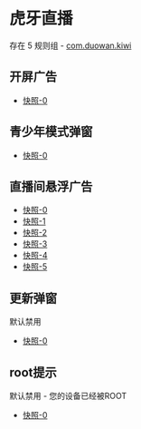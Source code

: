 # 虎牙直播

存在 5 规则组 - [com.duowan.kiwi](/src/apps/com.duowan.kiwi.ts)

## 开屏广告

- [快照-0](https://i.gkd.li/import/13052592)

## 青少年模式弹窗

- [快照-0](https://i.gkd.li/import/12908790)

## 直播间悬浮广告

- [快照-0](https://i.gkd.li/import/12901045)
- [快照-1](https://i.gkd.li/import/12901044)
- [快照-2](https://i.gkd.li/import/13395604)
- [快照-3](https://i.gkd.li/import/13395606)
- [快照-4](https://i.gkd.li/import/13417245)
- [快照-5](https://i.gkd.li/import/13401266)

## 更新弹窗

默认禁用

- [快照-0](https://i.gkd.li/import/13440833)

## root提示

默认禁用 - 您的设备已经被ROOT

- [快照-0](https://i.gkd.li/import/13536744)
